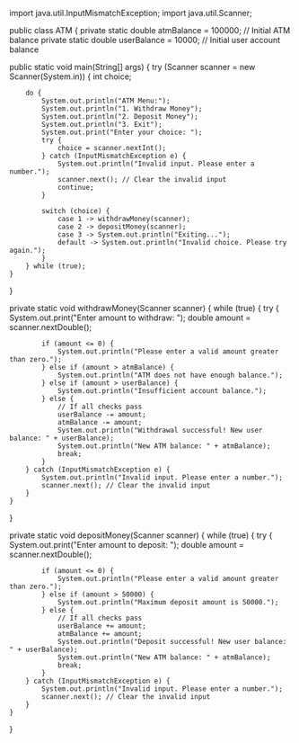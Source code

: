import java.util.InputMismatchException; import java.util.Scanner;

public class ATM { private static double atmBalance = 100000; // Initial ATM balance private static double userBalance = 10000; // Initial user account balance

public static void main(String[] args) {
    try (Scanner scanner = new Scanner(System.in)) {
        int choice;
        
        do {
            System.out.println("ATM Menu:");
            System.out.println("1. Withdraw Money");
            System.out.println("2. Deposit Money");
            System.out.println("3. Exit");
            System.out.print("Enter your choice: ");
            try {
                choice = scanner.nextInt();
            } catch (InputMismatchException e) {
                System.out.println("Invalid input. Please enter a number.");
                scanner.next(); // Clear the invalid input
                continue;
            }
            
            switch (choice) {
                case 1 -> withdrawMoney(scanner);
                case 2 -> depositMoney(scanner);
                case 3 -> System.out.println("Exiting...");
                default -> System.out.println("Invalid choice. Please try again.");
            }
        } while (true);
    }
}

private static void withdrawMoney(Scanner scanner) {
    while (true) {
        try {
            System.out.print("Enter amount to withdraw: ");
            double amount = scanner.nextDouble();

            if (amount <= 0) {
                System.out.println("Please enter a valid amount greater than zero.");
            } else if (amount > atmBalance) {
                System.out.println("ATM does not have enough balance.");
            } else if (amount > userBalance) {
                System.out.println("Insufficient account balance.");
            } else {
                // If all checks pass
                userBalance -= amount;
                atmBalance -= amount;
                System.out.println("Withdrawal successful! New user balance: " + userBalance);
                System.out.println("New ATM balance: " + atmBalance);
                break;
            }
        } catch (InputMismatchException e) {
            System.out.println("Invalid input. Please enter a number.");
            scanner.next(); // Clear the invalid input
        }
    }
}

private static void depositMoney(Scanner scanner) {
    while (true) {
        try {
            System.out.print("Enter amount to deposit: ");
            double amount = scanner.nextDouble();

            if (amount <= 0) {
                System.out.println("Please enter a valid amount greater than zero.");
            } else if (amount > 50000) {
                System.out.println("Maximum deposit amount is 50000.");
            } else {
                // If all checks pass
                userBalance += amount;
                atmBalance += amount;
                System.out.println("Deposit successful! New user balance: " + userBalance);
                System.out.println("New ATM balance: " + atmBalance);
                break;
            }
        } catch (InputMismatchException e) {
            System.out.println("Invalid input. Please enter a number.");
            scanner.next(); // Clear the invalid input
        }
    }
}
